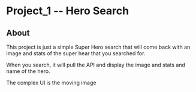 # Project_1 -- Hero Search

## About
This project is just a simple Super Hero search that will come back with an image and stats of the 
super hear that you searched for. 

When you search, it will pull the API and display the image and stats and name of the hero.

The complex UI is the moving image


